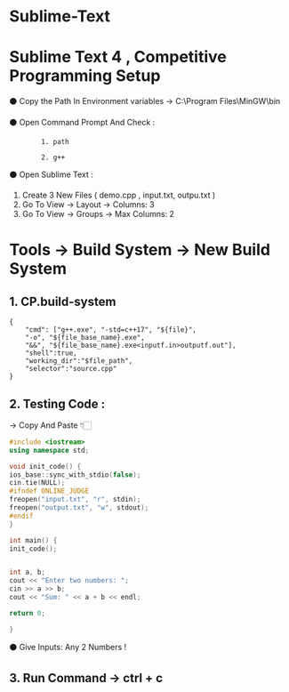 # Sublime-Text

# Sublime Text 4 , Competitive Programming Setup

⚫  Copy the Path In Environment variables → C:\Program Files\MinGW\bin

⚫  Open Command Prompt And Check :

            1. path

            2. g++

⚫  Open Sublime Text : 

1. Create 3 New Files ( demo.cpp , input.txt, outpu.txt )
2. Go To View → Layout → Columns: 3
3. Go To View → Groups → Max Columns: 2

# Tools → Build System  → New Build System

## 1. CP.build-system

```
{
    "cmd": ["g++.exe", "-std=c++17", "${file}",
    "-o", "${file_base_name}.exe",
    "&&", "${file_base_name}.exe<inputf.in>outputf.out"],
    "shell":true,
    "working_dir":"$file_path",
    "selector":"source.cpp"
}
```

## 2. Testing Code :
  → Copy And Paste 👇🏻
       
```cpp
#include <iostream>
using namespace std;

void init_code() {
ios_base::sync_with_stdio(false);
cin.tie(NULL);
#ifndef ONLINE_JUDGE
freopen("input.txt", "r", stdin);
freopen("output.txt", "w", stdout);
#endif
}

int main() {
init_code();


int a, b;
cout << "Enter two numbers: ";
cin >> a >> b;
cout << "Sum: " << a + b << endl;

return 0;

}
```
⚫ Give Inputs: Any 2 Numbers !

## 3. Run Command → ctrl + c
